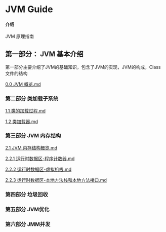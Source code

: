 # JVM Guide

#### 介绍
JVM 原理指南



## 第一部分： JVM 基本介绍

第一部分主要介绍了JVM的基础知识，包含了JVM的实现，JVM的构成，Class 文件的结构

 [0.0 JVM 概览.md](doc/0.0JVM概览.md)

### 第二部分 类加载子系统

 [1.1 类的加载过程.md](doc/1.1类的加载过程.md)

 [1.2 类加载器.md](doc/1.2类加载器.md)

### 第三部分 JVM 内存结构

 [2.1 JVM 内存结构概览.md](doc/2.1JVM内存结构概览.md)

 [2.2.1 运行时数据区-程序计数器.md](doc/2.2.1运行时数据区-程序计数器.md)

 [2.2.2 运行时数据区-虚拟机栈.md](doc/2.2.2运行时数据区-虚拟机栈.md)

 [2.2.3 运行时数据区-本地方法栈和本地方法接口.md](doc/2.2.3运行时数据区-本地方法栈和本地方法接口.md) 

### 第四部分 垃圾回收

### 第五部分 JVM优化

### 第六部分 JMM并发
